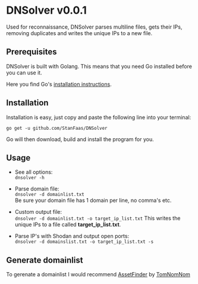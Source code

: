 # DNSolver v0.0.1

Used for reconnaissance, DNSolver parses multiline files, gets their IPs, removing duplicates and writes the unique IPs to a new file.

## Prerequisites

DNSolver is built with Golang. This means that you need Go installed before you can use it.

Here you find Go's [installation instructions](https://golang.org/doc/install).

## Installation

Installation is easy, just copy and paste the following line into your terminal:

`go get -u github.com/StanFaas/DNSolver`

Go will then download, build and install the program for you.

## Usage

- See all options:  
  `dnsolver -h`

- Parse domain file:  
  `dnsolver -d domainlist.txt`  
  Be sure your domain file has 1 domain per line, no comma's etc.

- Custom output file:  
  `dnsolver -d domainlist.txt -o target_ip_list.txt`
  This writes the unique IPs to a file called **target_ip_list.txt**.

- Parse IP's with Shodan and output open ports:  
  `dnsolver -d domainslist.txt -o target_ip_list.txt -s`

## Generate domainlist

To gerenate a domainlist I would recommend [AssetFinder](https://github.com/tomnomnom/assetfinder) by [TomNomNom](https://github.com/tomnomnom)
